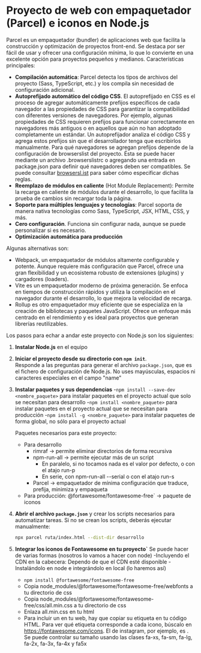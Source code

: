 # Proyecto de web con empaquetador (Parcel) e iconos en Node.js

Parcel es un empaquetador (bundler) de aplicaciones web que facilita la construcción y optimización de proyectos front-end. Se destaca por ser fácil de usar y ofrecer una configuración mínima, lo que lo convierte en una excelente opción para proyectos pequeños y medianos. Características principales:
   - **Compilación automática**: Parcel detecta los tipos de archivos del proyecto (Sass, TypeScript, etc.) y los compila sin necesidad de configuración adicional.
   - **Autoprefijado automático del código CSS**. El autoprefijado en CSS es el proceso de agregar automáticamente prefijos específicos de cada navegador a las propiedades de CSS para garantizar la compatibilidad con diferentes versiones de navegadores. Por ejemplo, algunas propiedades de CSS requieren prefijos para funcionar correctamente en navegadores más antiguos o en aquellos que aún no han adoptado completamente un estándar. Un autoprefijador analiza el código CSS y agrega estos prefijos sin que el desarrollador tenga que escribirlos manualmente.
   Para qué navegadores se agregan prefijos depende de la configuración de browserslist del proyecto. Ésta se puede hacer mediante un archivo .browserslistrc o agregando una entrada en package.json para definir qué navegadores deben ser compatibles. Se puede consultar [browsersl.ist](https://browsersl.ist/) para saber cómo especificar dichas reglas.
   - **Reemplazo de módulos en caliente** (Hot Module Replacement): Permite la recarga en caliente de módulos durante el desarrollo, lo que facilita la prueba de cambios sin recargar toda la página.
   - **Soporte para múltiples lenguajes y tecnologías**: Parcel soporta de manera nativa tecnologías como Sass, TypeScript, JSX, HTML, CSS, y más.
   - **Cero configuración**. Funciona sin configurar nada, aunque se puede personalizar si es necesario.
   - **Optimización automática para producción**

 Algunas alternativas son:
   - Webpack, un empaquetador de módulos altamente configurable y potente. Aunque requiere más configuración que Parcel, ofrece una gran flexibilidad y un ecosistema robusto de extensiones (plugins) y cargadores (loaders).
   - Vite es un empaquetador moderno de próxima generación. Se enfoca en tiempos de construcción rápidos y utiliza la compilación en el navegador durante el desarrollo, lo que mejora la velocidad de recarga.
   - Rollup es otro empaquetador muy eficiente que se especializa en la creación de bibliotecas y paquetes JavaScript. Ofrece un enfoque más centrado en el rendimiento y es ideal para proyectos que generan librerías reutilizables.

Los pasos para echar a andar este proyecto con Node.js son los siguientes:

1. **Instalar Node.js** en el equipo

2. **Iniciar el proyecto desde su directorio con `npm init`**.  
   Responde a las preguntas para generar el archivo `package.json`, que es el fichero de configuración de Node.js.
   No uses mayúsculas, espacios ni caracteres especiales en el campo "name"

3. **Instalar paquetes y sus dependencias** 
   -`npm install --save-dev <nombre_paquete>` para instalar paquetes en el proyecto actual que solo se necesitan para desarrollo
   -`npm install <nombre_paquete>` para instalar paquetes en el proyecto actual que se necesitan para producción
   -`npm install -g <nombre_paquete>` para instalar paquetes de forma global, no sólo para el proyecto actual
   
   Paquetes necesarios para este proyecto:
   - Para desarrollo
      - rimraf -> permite eliminar directorios de forma recursiva
      - npm-run-all -> permite ejecutar más de un script
         - En paralelo, si no tocamos nada es el valor por defecto, o con el atajo run-p
         - En serie, con npm-run-all --serial o con el atajo run-s
      - Parcel -> empaquetador de mínima configuración que traduce, prefija, minimiza y empaqueta
   - Para producción: @fortawesome/fontawesome-free` -> paquete de iconos

4. **Abrir el archivo `package.json`** y crear los scripts necesarios para automatizar tareas.
   Si no se crean los scripts, deberás ejecutar manualmente:
   ```bash
   npx parcel ruta/index.html --dist-dir desarrollo
   ```

5. **Integrar los iconos de Fontawesome en tu proyecto`** Se puede hacer de varias formas (nosotros lo vamos a hacer con node)
   -Incluyendo el CDN en la cabecera: <link href="https://cdnjs.cloudflare.com/ajax/libs/font-awesome/6.7.2/css/all.min.css" rel="stylesheet"> Dependo de que el CDN esté disponible
   -Instalándolo en node e integrándolo en local (lo haremos así)
      - `npm install @fortawesome/fontawesome-free`
      - Copia node_modules/@fortawesome/fontawesome-free/webfonts a tu directorio de css
      - Copia node_modules/@fortawesome/fontawesome-free/css/all.min.css a tu directorio de css
      - Enlaza all.min.css en tu html
      - Para incluir un en tu web, hay que copiar su etiqueta en tu código HTML. Para ver qué etiqueta corresponde a cada icono, búscalo en https://fontawesome.com/icons. El de instagram, por ejemplo, es <i class="fa-brands fa-instagram"></i>. Se puede controlar su tamaño usando las clases fa-xs, fa-sm, fa-lg, fa-2x, fa-3x, fa-4x y fa5x


